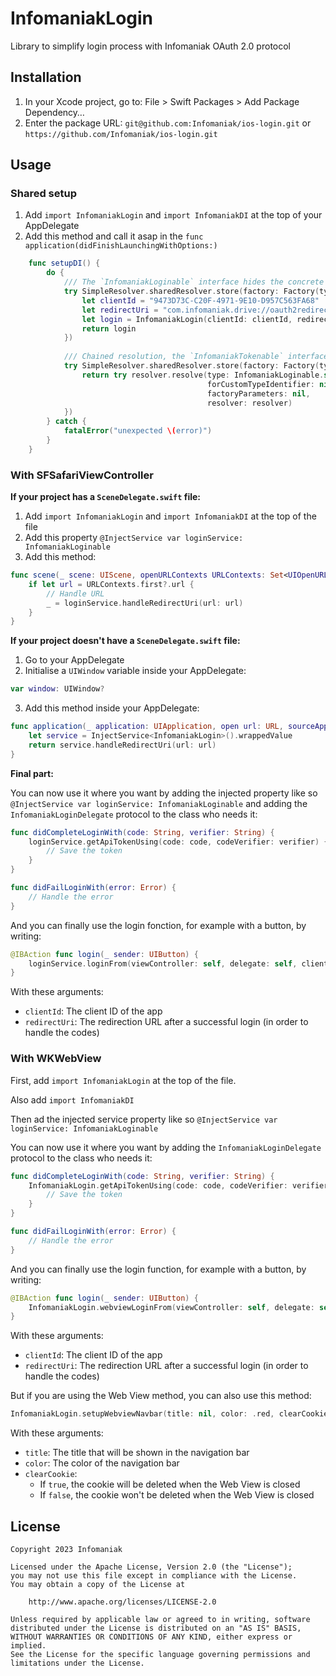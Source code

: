 # InfomaniakLogin

Library to simplify login process with Infomaniak OAuth 2.0 protocol

## Installation

1. In your Xcode project, go to: File > Swift Packages > Add Package Dependency…
2. Enter the package URL: `git@github.com:Infomaniak/ios-login.git` or `https://github.com/Infomaniak/ios-login.git`

## Usage

### Shared setup
1. Add `import InfomaniakLogin` and `import InfomaniakDI` at the top of your AppDelegate
2. Add this method and call it asap in the `func application(didFinishLaunchingWithOptions:)`
```swift
    func setupDI() {
        do {
            /// The `InfomaniakLoginable` interface hides the concrete type `InfomaniakLogin`
            try SimpleResolver.sharedResolver.store(factory: Factory(type: InfomaniakLoginable.self) { _, _ in
                let clientId = "9473D73C-C20F-4971-9E10-D957C563FA68"
                let redirectUri = "com.infomaniak.drive://oauth2redirect"
                let login = InfomaniakLogin(clientId: clientId, redirectUri: redirectUri)
                return login
            })
            
            /// Chained resolution, the `InfomaniakTokenable` interface uses the `InfomaniakLogin` object as well
            try SimpleResolver.sharedResolver.store(factory: Factory(type: InfomaniakTokenable.self) { _, resolver in
                return try resolver.resolve(type: InfomaniakLoginable.self,
                                            forCustomTypeIdentifier: nil,
                                            factoryParameters: nil,
                                            resolver: resolver)
            })
        } catch {
            fatalError("unexpected \(error)")
        }
    }
```

### With SFSafariViewController

**If your project has a `SceneDelegate.swift` file:**
1. Add `import InfomaniakLogin` and `import InfomaniakDI` at the top of the file
2. Add this property `@InjectService var loginService: InfomaniakLoginable`
3. Add this method:
```swift
func scene(_ scene: UIScene, openURLContexts URLContexts: Set<UIOpenURLContext>) {
    if let url = URLContexts.first?.url {
        // Handle URL
        _ = loginService.handleRedirectUri(url: url)
    }
}
```

**If your project doesn't have a `SceneDelegate.swift` file:**
1. Go to your AppDelegate
2. Initialise a `UIWindow` variable inside your AppDelegate:
```swift
var window: UIWindow?
```
3. Add this method inside your AppDelegate:
```swift
func application(_ application: UIApplication, open url: URL, sourceApplication: String?, annotation: Any) -> Bool {
    let service = InjectService<InfomaniakLogin>().wrappedValue
    return service.handleRedirectUri(url: url)
}
```

**Final part:**

You can now use it where you want by adding the injected property like so `@InjectService var loginService: InfomaniakLoginable`
and adding the `InfomaniakLoginDelegate` protocol to the class who needs it:

````swift
func didCompleteLoginWith(code: String, verifier: String) {
    loginService.getApiTokenUsing(code: code, codeVerifier: verifier) { (token, error) in 
        // Save the token
    }
}

func didFailLoginWith(error: Error) {
    // Handle the error
}
````

And you can finally use the login fonction, for example with a button, by writing:

````swift
@IBAction func login(_ sender: UIButton) {
    loginService.loginFrom(viewController: self, delegate: self, clientId: clientId, redirectUri: redirectUri)
}
````

With these arguments:
- `clientId`: The client ID of the app
- `redirectUri`: The redirection URL after a successful login (in order to handle the codes)

### With WKWebView

First, add `import InfomaniakLogin` at the top of the file.

Also add `import InfomaniakDI`

Then ad the injected service property like so `@InjectService var loginService: InfomaniakLoginable`

You can now use it where you want by adding the `InfomaniakLoginDelegate` protocol to the class who needs it:

````swift
func didCompleteLoginWith(code: String, verifier: String) {
    InfomaniakLogin.getApiTokenUsing(code: code, codeVerifier: verifier) { (token, error) in 
        // Save the token
    }
}

func didFailLoginWith(error: Error) {
    // Handle the error
}
````

And you can finally use the login function, for example with a button, by writing:

````swift
@IBAction func login(_ sender: UIButton) {
    InfomaniakLogin.webviewLoginFrom(viewController: self, delegate: self, clientId: clientId, redirectUri: redirectUri)
}
````

With these arguments:
- `clientId`: The client ID of the app
- `redirectUri`: The redirection URL after a successful login (in order to handle the codes)

But if you are using the Web View method, you can also use this method:

````swift
InfomaniakLogin.setupWebviewNavbar(title: nil, color: .red, clearCookie: true)
````

With these arguments:
- `title`: The title that will be shown in the navigation bar
- `color`: The color of the navigation bar
- `clearCookie`:
    - If `true`, the cookie will be deleted when the Web View is closed
    - If `false`, the cookie won't be deleted when the Web View is closed

## License

    Copyright 2023 Infomaniak
    
    Licensed under the Apache License, Version 2.0 (the "License");
    you may not use this file except in compliance with the License.
    You may obtain a copy of the License at
    
        http://www.apache.org/licenses/LICENSE-2.0
    
    Unless required by applicable law or agreed to in writing, software
    distributed under the License is distributed on an "AS IS" BASIS,
    WITHOUT WARRANTIES OR CONDITIONS OF ANY KIND, either express or implied.
    See the License for the specific language governing permissions and
    limitations under the License.
